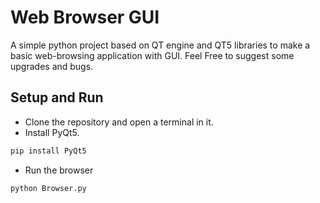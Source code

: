 # Web Browser GUI
A simple python project based on QT engine and QT5 libraries to make a basic web-browsing application with GUI.
Feel Free to suggest some upgrades and bugs.

## Setup and Run
- Clone the repository and open a terminal in it.
- Install PyQt5.
```bash
pip install PyQt5
```
- Run the browser
```bash
python Browser.py
```
